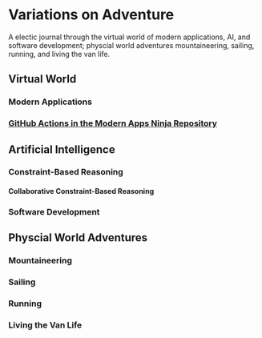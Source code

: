 #  Variations on Adventure
A electic journal through the virtual world of modern applications, AI, and software development; physcial world adventures mountaineering, sailing, running, and living the van life.

## Virtual World

### Modern Applications
### [GitHub Actions in the Modern Apps Ninja Repository](ninjaActions/NinjaGitHubActions.md)

## Artificial Intelligence

### Constraint-Based Reasoning
#### Collaborative Constraint-Based Reasoning

### Software Development

## Physcial World Adventures

### Mountaineering

### Sailing

### Running

### Living the Van Life



